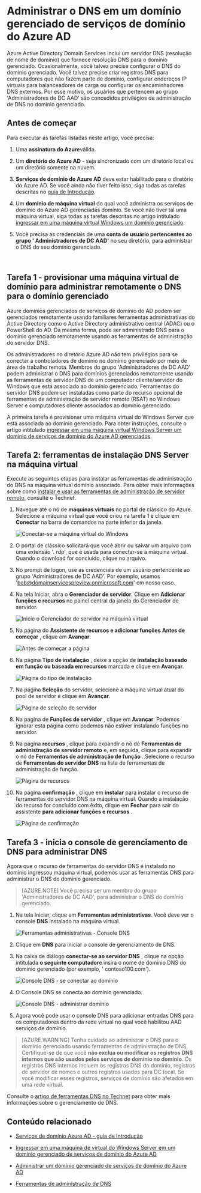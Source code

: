 <properties
    pageTitle="Azure domínio serviços do Active Directory: Administrar DNS em domínios gerenciados | Microsoft Azure"
    description="Administrar DNS em domínios gerenciados do Azure Active Directory Domain Services"
    services="active-directory-ds"
    documentationCenter=""
    authors="mahesh-unnikrishnan"
    manager="stevenpo"
    editor="curtand"/>

<tags
    ms.service="active-directory-ds"
    ms.workload="identity"
    ms.tgt_pltfrm="na"
    ms.devlang="na"
    ms.topic="article"
    ms.date="10/03/2016"
    ms.author="maheshu"/>

# <a name="administer-dns-on-an-azure-ad-domain-services-managed-domain"></a>Administrar o DNS em um domínio gerenciado de serviços de domínio do Azure AD
Azure Active Directory Domain Services inclui um servidor DNS (resolução de nome de domínio) que fornece resolução DNS para o domínio gerenciado. Ocasionalmente, você talvez precise configurar o DNS do domínio gerenciado. Você talvez precise criar registros DNS para computadores que não fazem parte de domínio, configurar endereços IP virtuais para balanceadores de carga ou configurar os encaminhadores DNS externos. Por esse motivo, os usuários que pertencem ao grupo 'Administradores de DC AAD' são concedidos privilégios de administração de DNS no domínio gerenciado.


## <a name="before-you-begin"></a>Antes de começar
Para executar as tarefas listadas neste artigo, você precisa:

1. Uma **assinatura do Azure**válida.

2. Um **diretório do Azure AD** - seja sincronizado com um diretório local ou um diretório somente na nuvem.

3. **Serviços de domínio do Azure AD** deve estar habilitado para o diretório do Azure AD. Se você ainda não tiver feito isso, siga todas as tarefas descritas no [guia de Introdução](./active-directory-ds-getting-started.md).

4. Um **domínio de máquina virtual** do qual você administra os serviços de domínio do Azure AD gerenciadas domínio. Se você não tiver tal uma máquina virtual, siga todas as tarefas descritas no artigo intitulado [ingressar em uma máquina virtual Windows um domínio gerenciado](./active-directory-ds-admin-guide-join-windows-vm.md).

5. Você precisa as credenciais de uma **conta de usuário pertencentes ao grupo ' Administradores de DC AAD'** no seu diretório, para administrar o DNS do seu domínio gerenciado.

<br>

## <a name="task-1---provision-a-domain-joined-virtual-machine-to-remotely-administer-dns-for-the-managed-domain"></a>Tarefa 1 - provisionar uma máquina virtual de domínio para administrar remotamente o DNS para o domínio gerenciado
Azure domínios gerenciados de serviços de domínio do AD podem ser gerenciados remotamente usando familiares ferramentas administrativas do Active Directory como o Active Directory administrativo central (ADAC) ou o PowerShell do AD. Da mesma forma, pode ser administrado DNS para o domínio gerenciado remotamente usando as ferramentas de administração do servidor DNS.

Os administradores no diretório Azure AD não tem privilégios para se conectar a controladores de domínio no domínio gerenciado por meio de área de trabalho remota. Membros do grupo 'Administradores de DC AAD' podem administrar o DNS para domínios gerenciados remotamente usando as ferramentas de servidor DNS de um computador cliente/servidor do Windows que está associado ao domínio gerenciado. Ferramentas do servidor DNS podem ser instaladas como parte do recurso opcional de ferramentas de administração de servidor remoto (RSAT) no Windows Server e computadores cliente associados ao domínio gerenciado.

A primeira tarefa é provisionar uma máquina virtual do Windows Server que está associada ao domínio gerenciado. Para obter instruções, consulte o artigo intitulado [ingressar em uma máquina virtual Windows Server um domínio de serviços de domínio do Azure AD gerenciados](active-directory-ds-admin-guide-join-windows-vm.md).


## <a name="task-2---install-dns-server-tools-on-the-virtual-machine"></a>Tarefa 2: ferramentas de instalação DNS Server na máquina virtual
Execute as seguintes etapas para instalar as ferramentas de administração do DNS na máquina virtual domínio associado. Para obter mais informações sobre como [instalar e usar as ferramentas de administração de servidor remoto](https://technet.microsoft.com/library/hh831501.aspx), consulte o Technet.

1. Navegue até o nó de **máquinas virtuais** no portal de clássico do Azure. Selecione a máquina virtual que você criou na tarefa 1 e clique em **Conectar** na barra de comandos na parte inferior da janela.

    ![Conectar-se a máquina virtual do Windows](./media/active-directory-domain-services-admin-guide/connect-windows-vm.png)

2. O portal de clássico solicitará que você abrir ou salvar um arquivo com uma extensão '. rdp', que é usada para conectar-se à máquina virtual. Quando o download for concluído, clique no arquivo.

3. No prompt de logon, use as credenciais de um usuário pertencente ao grupo 'Administradores de DC AAD'. Por exemplo, usamos 'bob@domainservicespreview.onmicrosoft.com' em nosso caso.

4. Na tela Iniciar, abra o **Gerenciador de servidor**. Clique em **Adicionar funções e recursos** no painel central da janela do Gerenciador de servidor.

    ![Inicie o Gerenciador de servidor na máquina virtual](./media/active-directory-domain-services-admin-guide/install-rsat-server-manager.png)

5. Na página do **Assistente de recursos e adicionar funções** **Antes de começar** , clique em **Avançar**.

    ![Antes de começar a página](./media/active-directory-domain-services-admin-guide/install-rsat-server-manager-add-roles-begin.png)

6. Na página **Tipo de instalação** , deixe a opção de **instalação baseado em função ou baseada em recursos** marcada e clique em **Avançar**.

    ![Página do tipo de instalação](./media/active-directory-domain-services-admin-guide/install-rsat-server-manager-add-roles-type.png)

7. Na página **Seleção** do servidor, selecione a máquina virtual atual do pool de servidor e clique em **Avançar**.

    ![Página de seleção de servidor](./media/active-directory-domain-services-admin-guide/install-rsat-server-manager-add-roles-server.png)

8. Na página de **Funções de servidor** , clique em **Avançar**. Podemos ignorar esta página como podemos não estiver instalando funções no servidor.

9. Na página **recursos** , clique para expandir o nó de **Ferramentas de administração de servidor remoto** e, em seguida, clique para expandir o nó de **Ferramentas de administração de função** . Selecione o recurso de **Ferramentas do servidor DNS** na lista de ferramentas de administração de função.

    ![Página de recursos](./media/active-directory-domain-services-admin-guide/install-rsat-server-manager-add-roles-dns-tools.png)

10. Na página **confirmação** , clique em **instalar** para instalar o recurso de ferramentas do servidor DNS na máquina virtual. Quando a instalação do recurso for concluído com êxito, clique em **Fechar** para sair do assistente **para adicionar funções e recursos** .

    ![Página de confirmação](./media/active-directory-domain-services-admin-guide/install-rsat-server-manager-add-roles-dns-confirmation.png)


## <a name="task-3---launch-the-dns-management-console-to-administer-dns"></a>Tarefa 3 - inicia o console de gerenciamento de DNS para administrar DNS
Agora que o recurso de ferramentas do servidor DNS é instalado no domínio ingressou máquina virtual, podemos usar as ferramentas DNS para administrar o DNS do domínio gerenciado.

> [AZURE.NOTE] Você precisa ser um membro do grupo 'Administradores de DC AAD', para administrar o DNS do domínio gerenciado.

1. Na tela Iniciar, clique em **Ferramentas administrativas**. Você deve ver o console **DNS** instalado na máquina virtual.

    ![Ferramentas administrativas - Console DNS](./media/active-directory-domain-services-admin-guide/install-rsat-dns-tools-installed.png)

2. Clique em **DNS** para iniciar o console de gerenciamento de DNS.

3. Na caixa de diálogo **conectar-se ao servidor DNS** , clique na opção intitulada **o seguinte computador**e insira o nome de domínio DNS do domínio gerenciado (por exemplo, ' contoso100.com').

    ![Console DNS - se conectar ao domínio](./media/active-directory-domain-services-admin-guide/dns-console-connect-to-domain.png)

4. O Console DNS se conecta ao domínio gerenciado.

    ![Console DNS - administrar domínio](./media/active-directory-domain-services-admin-guide/dns-console-managed-domain.png)

5. Agora você pode usar o console DNS para adicionar entradas DNS para os computadores dentro da rede virtual no qual você habilitou AAD serviços de domínio.

> [AZURE.WARNING] Tenha cuidado ao administrar o DNS para o domínio gerenciado usando ferramentas de administração de DNS. Certifique-se de que você **não exclua ou modificar os registros DNS internos que são usados pelos serviços de domínio no domínio**. Os registros DNS internos incluem os registros DNS do domínio, registros de servidor de nomes e outros registros usados para DC local. Se você modificar esses registros, serviços de domínio são afetados em uma rede virtual.


Consulte o [artigo de ferramentas DNS no Technet](https://technet.microsoft.com/library/cc753579.aspx) para obter mais informações sobre o gerenciamento de DNS.


## <a name="related-content"></a>Conteúdo relacionado

- [Serviços de domínio Azure AD - guia de Introdução](./active-directory-ds-getting-started.md)

- [Ingressar em uma máquina de virtual do Windows Server em um domínio gerenciado de serviços de domínio do Azure AD](active-directory-ds-admin-guide-join-windows-vm.md)

- [Administrar um domínio gerenciado de serviços de domínio do Azure AD](active-directory-ds-admin-guide-administer-domain.md)

- [Ferramentas de administração de DNS](https://technet.microsoft.com/library/cc753579.aspx)
